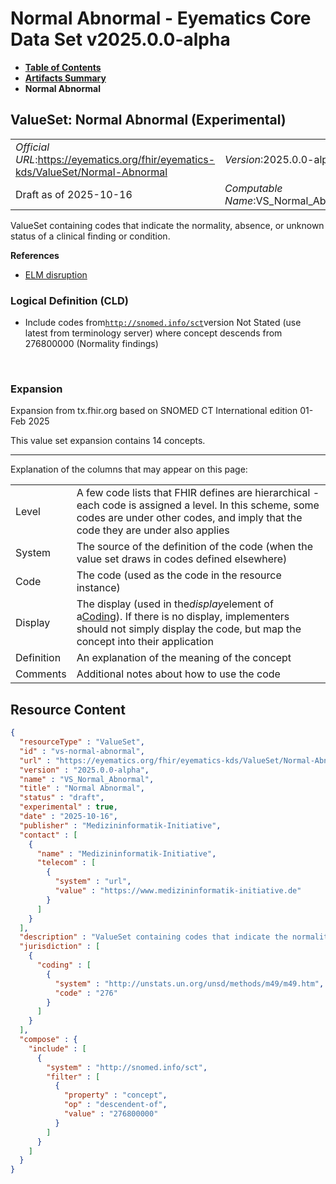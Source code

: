 # Normal Abnormal - Eyematics Core Data Set v2025.0.0-alpha

* [**Table of Contents**](toc.md)
* [**Artifacts Summary**](artifacts.md)
* **Normal Abnormal**

## ValueSet: Normal Abnormal (Experimental) 

| | |
| :--- | :--- |
| *Official URL*:https://eyematics.org/fhir/eyematics-kds/ValueSet/Normal-Abnormal | *Version*:2025.0.0-alpha |
| Draft as of 2025-10-16 | *Computable Name*:VS_Normal_Abnormal |

 
ValueSet containing codes that indicate the normality, absence, or unknown status of a clinical finding or condition. 

 **References** 

* [ELM disruption](StructureDefinition-observation-elm-disruption.md)

### Logical Definition (CLD)

* Include codes from[`http://snomed.info/sct`](http://www.snomed.org/)version Not Stated (use latest from terminology server) where concept descends from 276800000 (Normality findings)

 

### Expansion

Expansion from tx.fhir.org based on SNOMED CT International edition 01-Feb 2025

This value set expansion contains 14 concepts.

-------

 Explanation of the columns that may appear on this page: 

| | |
| :--- | :--- |
| Level | A few code lists that FHIR defines are hierarchical - each code is assigned a level. In this scheme, some codes are under other codes, and imply that the code they are under also applies |
| System | The source of the definition of the code (when the value set draws in codes defined elsewhere) |
| Code | The code (used as the code in the resource instance) |
| Display | The display (used in the*display*element of a[Coding](http://hl7.org/fhir/R4/datatypes.html#Coding)). If there is no display, implementers should not simply display the code, but map the concept into their application |
| Definition | An explanation of the meaning of the concept |
| Comments | Additional notes about how to use the code |



## Resource Content

```json
{
  "resourceType" : "ValueSet",
  "id" : "vs-normal-abnormal",
  "url" : "https://eyematics.org/fhir/eyematics-kds/ValueSet/Normal-Abnormal",
  "version" : "2025.0.0-alpha",
  "name" : "VS_Normal_Abnormal",
  "title" : "Normal Abnormal",
  "status" : "draft",
  "experimental" : true,
  "date" : "2025-10-16",
  "publisher" : "Medizininformatik-Initiative",
  "contact" : [
    {
      "name" : "Medizininformatik-Initiative",
      "telecom" : [
        {
          "system" : "url",
          "value" : "https://www.medizininformatik-initiative.de"
        }
      ]
    }
  ],
  "description" : "ValueSet containing codes that indicate the normality, absence, or unknown status of a clinical finding or condition.",
  "jurisdiction" : [
    {
      "coding" : [
        {
          "system" : "http://unstats.un.org/unsd/methods/m49/m49.htm",
          "code" : "276"
        }
      ]
    }
  ],
  "compose" : {
    "include" : [
      {
        "system" : "http://snomed.info/sct",
        "filter" : [
          {
            "property" : "concept",
            "op" : "descendent-of",
            "value" : "276800000"
          }
        ]
      }
    ]
  }
}

```

